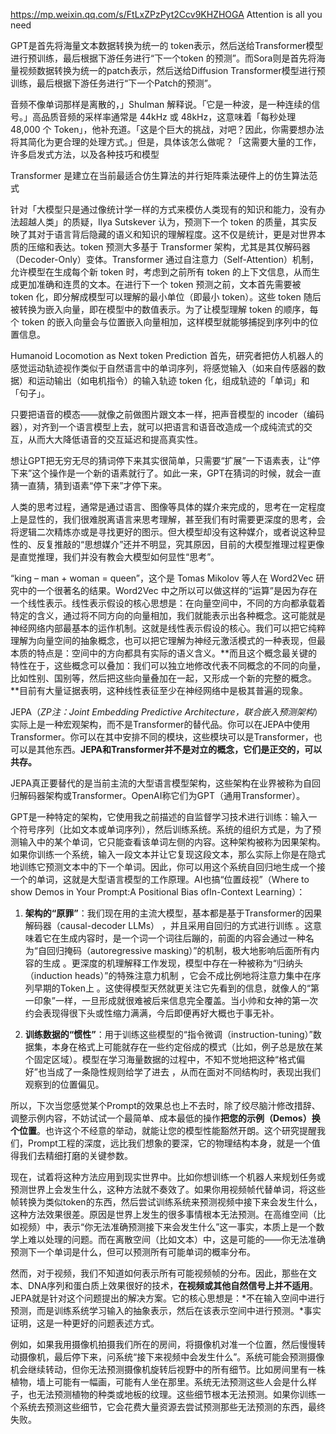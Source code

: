 https://mp.weixin.qq.com/s/FtLxZPzPyt2Ccv9KHZHOGA Attention is all you need

GPT是首先将海量文本数据转换为统一的 token表示，然后送给Transformer模型进行预训练，最后根据下游任务进行“下一个token 的预测”。而Sora则是首先将海量视频数据转换为统一的patch表示，然后送给Diffusion Transformer模型进行预训练，最后根据下游任务进行“下一个Patch的预测”。

音频不像单词那样是离散的，」Shulman 解释说。「它是一种波，是一种连续的信号。」高品质音频的采样率通常是 44kHz 或 48kHz，这意味着「每秒处理 48,000 个 Token」，他补充道。「这是个巨大的挑战，对吧？因此，你需要想办法将其简化为更合理的处理方式。」但是，具体该怎么做呢？「这需要大量的工作，许多启发式方法，以及各种技巧和模型

Transformer 是建立在当前最适合仿生算法的并行矩阵乘法硬件上的仿生算法范式

针对「大模型只是通过像统计学一样的方式来模仿人类现有的知识和能力，没有办法超越人类」的质疑，Ilya Sutskever 认为，预测下一个 token 的质量，其实反映了其对于语言背后隐藏的语义和知识的理解程度。这不仅是统计，更是对世界本质的压缩和表达。token 预测大多基于 Transformer 架构，尤其是其仅解码器（Decoder-Only）变体。Transformer 通过自注意力（Self-Attention）机制，允许模型在生成每个新 token 时，考虑到之前所有 token 的上下文信息，从而生成更加准确和连贯的文本。在进行下一个 token 预测之前，文本首先需要被 token 化，即分解成模型可以理解的最小单位（即最小 token）。这些 token 随后被转换为嵌入向量，即在模型中的数值表示。为了让模型理解 token 的顺序，每个 token 的嵌入向量会与位置嵌入向量相加，这样模型就能够捕捉到序列中的位置信息。

Humanoid Locomotion as Next token Prediction 首先，研究者把仿人机器人的感觉运动轨迹视作类似于自然语言中的单词序列，将感觉输入（如来自传感器的数据）和运动输出（如电机指令）的输入轨迹 token 化，组成轨迹的「单词」和「句子」。

只要把语音的模态——就像之前做图片跟文本一样，把声音模型的 incoder（编码器），对齐到一个语言模型上去，就可以把语言和语音改造成一个成纯流式的交互，从而大大降低语音的交互延迟和提高真实性。

想让GPT把无穷无尽的猜词停下来其实很简单，只需要“扩展”一下语素表，让“停下来”这个操作是一个新的语素就行了。如此一来，GPT在猜词的时候，就会一直猜一直猜，猜到语素“停下来”才停下来。

人类的思考过程，通常是通过语言、图像等具体的媒介来完成的，思考在一定程度上是显性的，我们很难脱离语言来思考理解，甚至我们有时需要更深度的思考，会将逻辑二次精炼亦或是寻找更好的图示。但大模型却没有这种媒介，或者说这种显性的、反复推敲的“思想媒介”还并不明显，究其原因，目前的大模型推理过程更像是直觉推理，我们并没有教会大模型如何显性“思考”。

“king – man + woman = queen”，这个是 Tomas Mikolov 等人在 Word2Vec 研究中的一个很著名的结果。Word2Vec 中之所以可以做这样的“运算”是因为存在一个线性表示。线性表示假设的核心思想是：在向量空间中，不同的方向都承载着特定的含义，通过将不同方向的向量相加，我们就能表示出各种概念。这可能就是神经网络内部最基本的运作机制。这就是线性表示假设的核心。我们可以把它纯粹理解为向量空间的抽象概念，也可以把它理解为神经元激活模式的一种表现，但最本质的特点是：空间中的方向都具有实际的语义含义。**而且这个概念最关键的特性在于，这些概念可以叠加：我们可以独立地修改代表不同概念的不同的向量，比如性别、国别等，然后把这些向量叠加在一起，又形成一个新的完整的概念。**目前有大量证据表明，这种线性表征至少在神经网络中是极其普遍的现象。

JEPA（_ZP注：Joint Embedding Predictive Architecture，联合嵌入预测架构_）实际上是一种宏观架构，而不是Transformer的替代品。你可以在JEPA中使用Transformer。你可以在其中安排不同的模块，这些模块可以是Transformer，也可以是其他东西。**JEPA和Transformer并不是对立的概念，它们是正交的，可以共存。**

JEPA真正要替代的是当前主流的大型语言模型架构，这些架构在业界被称为自回归解码器架构或Transformer。OpenAI称它们为GPT（通用Transformer）。

GPT是一种特定的架构，它使用我之前描述的自监督学习技术进行训练：输入一个符号序列（比如文本或单词序列），然后训练系统。系统的组织方式是，为了预测输入中的某个单词，它只能查看该单词左侧的内容。这种架构被称为因果架构。如果你训练一个系统，输入一段文本并让它复现这段文本，那么实际上你是在隐式地训练它预测文本中的下一个单词。因此，你可以用这个系统自回归地生成一个接一个的单词，这就是大型语言模型的工作原理。AI也搞“位置歧视”（Where to show Demos in Your Prompt:A Positional Bias ofIn-Context Learning）：

1. **架构的“原罪”**：我们现在用的主流大模型，基本都是基于Transformer的因果解码器（causal-decoder LLMs） ，并且采用自回归的方式进行训练 。这意味着它在生成内容时，是一个词一个词往后蹦的，前面的内容会通过一种名为“自回归掩码（autoregressive masking）”的机制，极大地影响后面所有内容的生成 。更深度的机理解释工作发现，模型中存在一种被称为“归纳头（induction heads）”的特殊注意力机制 ，它会不成比例地将注意力集中在序列早期的Token上 。这使得模型天然就更关注它先看到的信息，就像人的“第一印象”一样，一旦形成就很难被后来信息完全覆盖。当小帅和女神的第一次约会表现得很下头或性缩力满满，今后即便再好大概也于事无补。

2. **训练数据的“惯性”**：用于训练这些模型的“指令微调（instruction-tuning）”数据集，本身在格式上可能就存在一些约定俗成的模式（比如，例子总是放在某个固定区域）。模型在学习海量数据的过程中，不知不觉地把这种“格式偏好”也当成了一条隐性规则给学了进去 ，从而在面对不同结构时，表现出我们观察到的位置偏见。

所以，下次当您感觉某个Prompt的效果总也上不去时，除了绞尽脑汁修改措辞、调整示例内容，不妨试试一个最简单、成本最低的操作**把您的示例（Demos）换个位置**。也许这个不经意的举动，就能让您的模型性能豁然开朗。这个研究提醒我们，Prompt工程的深度，远比我们想象的要深，它的物理结构本身，就是一个值得我们去精细打磨的关键参数。

现在，试着将这种方法应用到现实世界中。比如你想训练一个机器人来规划任务或预测世界上会发生什么，这种方法就不奏效了。如果你用视频帧代替单词，将这些帧转换为类似token的东西，然后尝试训练系统来预测视频中接下来会发生什么，这种方法效果很差。原因是世界上发生的很多事情根本无法预测。在高维空间（比如视频）中，表示“你无法准确预测接下来会发生什么”这一事实，本质上是一个数学上难以处理的问题。而在离散空间（比如文本）中，这是可能的——你无法准确预测下一个单词是什么，但可以预测所有可能单词的概率分布。

然而，对于视频，我们不知道如何表示所有可能视频帧的分布。因此，那些在文本、DNA序列和蛋白质上效果很好的技术，**在视频或其他自然信号上并不适用**。JEPA就是针对这个问题提出的解决方案。它的核心思想是：*不在输入空间中进行预测，而是训练系统学习输入的抽象表示，然后在该表示空间中进行预测。*事实证明，这是一种更好的问题表述方式。

例如，如果我用摄像机拍摄我们所在的房间，将摄像机对准一个位置，然后慢慢转动摄像机，最后停下来，问系统“接下来视频中会发生什么”。系统可能会预测摄像机会继续转动，但你无法预测摄像机旋转后视野中的所有细节。比如房间里有一株植物，墙上可能有一幅画，可能有人坐在那里。系统无法预测这些人会是什么样子，也无法预测植物的种类或地板的纹理。这些细节根本无法预测。如果你训练一个系统去预测这些细节，它会花费大量资源去尝试预测那些无法预测的东西，最终失败。
